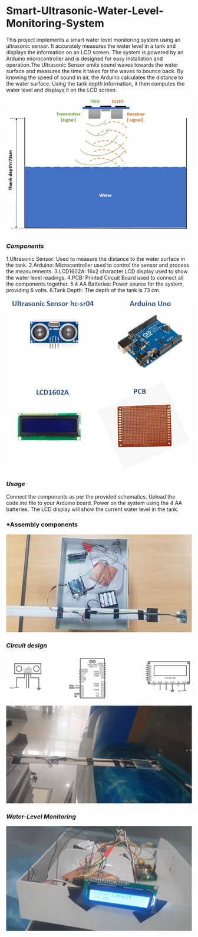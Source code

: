 # Smart-Ultrasonic-Water-Level-Monitoring-System
This project implements a smart water level monitoring system using an ultrasonic sensor. It accurately measures the water level in a tank and displays the information on an LCD screen. The system is powered by an Arduino microcontroller and is designed for easy installation and operation.The Ultrasonic Sensor emits sound waves towards the water surface and measures the time it takes for the waves to bounce back. By knowing the speed of sound in air, the Arduino calculates the distance to the water surface. Using the tank depth information, it then computes the water level and displays it on the LCD screen.


 ![alt text](https://github.com/pahaht/Smart-Ultrasonic-Water-Level-Monitoring-System/blob/main/images/tank.JPG)


###  *Components*
1.Ultrasonic Sensor: Used to measure the distance to the water surface in the tank.
2.Arduino: Microcontroller used to control the sensor and process the measurements.
3.LCD1602A: 16x2 character LCD display used to show the water level readings.
4.PCB: Printed Circuit Board used to connect all the components together.
5.4 AA Batteries: Power source for the system, providing 6 volts.
6.Tank Depth: The depth of the tank is 73 cm.

![alt text](https://github.com/pahaht/Smart-Ultrasonic-Water-Level-Monitoring-System/blob/main/images/component.JPG)

### *Usage*

Connect the components as per the provided schematics.
Upload the code.ino file to your Arduino board.
Power on the system using the 4 AA batteries.
The LCD display will show the current water level in the tank.

### *Assembly components

![alt text](https://github.com/pahaht/Smart-Ultrasonic-Water-Level-Monitoring-System/blob/main/images/Ascomponents.JPG)

### *Circuit design*
![alt text](https://github.com/pahaht/Smart-Ultrasonic-Water-Level-Monitoring-System/blob/main/images/circuit-design.JPG)

![alt text](https://github.com/pahaht/Smart-Ultrasonic-Water-Level-Monitoring-System/blob/main/images/ussensor.JPG)

### *Water-Level Monitoring*

![alt text](https://github.com/pahaht/Smart-Ultrasonic-Water-Level-Monitoring-System/blob/main/images/water-measure.JPG)




